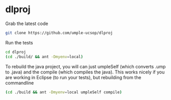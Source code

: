 # dlproj

Grab the latest code

```bash
git clone https://github.com/umple-ucsop/dlproj
```

Run the tests

```bash
cd dlproj
(cd ./build/ && ant -Dmyenv=local)
```

To rebuild the java project, you will can just umpleSelf (which converts .ump to .java) and the compile (which compiles the java).  This works nicely if you are working in Eclipse (to run your tests), but rebuilding from the commandline

```bash
(cd ./build && ant -Dmyenv=local umpleSelf compile)
```
